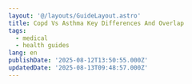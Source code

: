 ```yaml
---
layout: '@/layouts/GuideLayout.astro'
title: Copd Vs Asthma Key Differences And Overlap
tags:
  - medical
  - health guides
lang: en
publishDate: '2025-08-12T13:50:55.000Z'
updatedDate: '2025-08-13T09:48:57.000Z'
---
```



